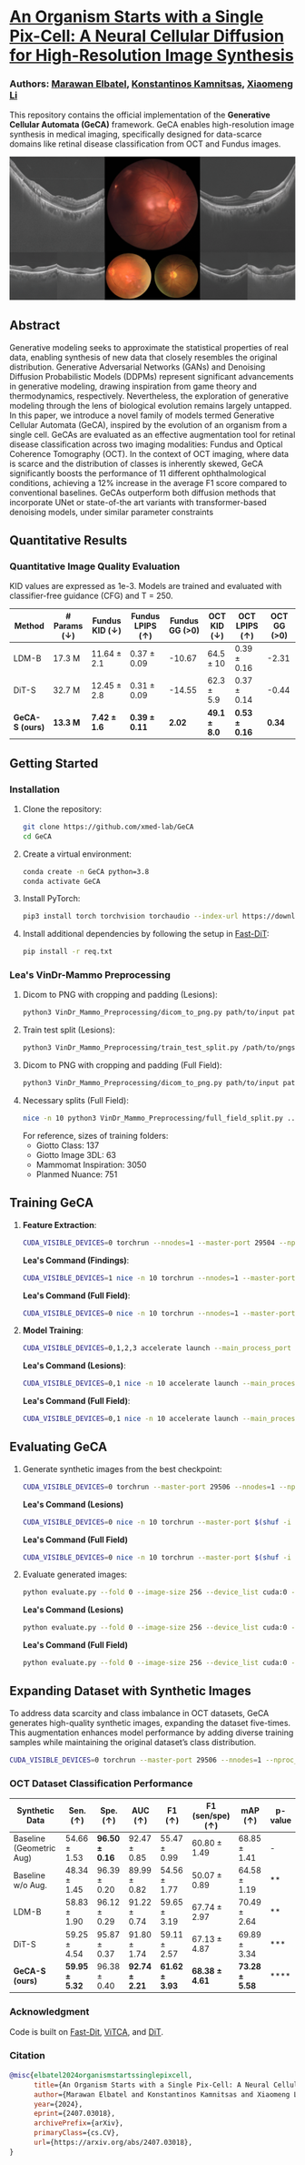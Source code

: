 
# [An Organism Starts with a Single Pix-Cell: A Neural Cellular Diffusion for High-Resolution Image Synthesis](https://link.springer.com/chapter/10.1007/978-3-031-72378-0_61)

### Authors: [Marawan Elbatel](https://marwankefah.github.io/), [Konstantinos Kamnitsas](https://ibme.ox.ac.uk/person/konstantinos-kamnitsas/), [Xiaomeng Li](https://xmengli.github.io/)

This repository contains the official implementation of the **Generative Cellular Automata (GeCA)** framework. GeCA enables high-resolution image synthesis in medical imaging, specifically designed for data-scarce domains like retinal disease classification from OCT and Fundus images.

![GeCA samples](visuals/sample_grid_0.png)

## Abstract
Generative modeling seeks to approximate the statistical
properties of real data, enabling synthesis of new data that closely resembles the original distribution. Generative Adversarial Networks (GANs)
and Denoising Diffusion Probabilistic Models (DDPMs) represent significant advancements in generative modeling, drawing inspiration from
game theory and thermodynamics, respectively. Nevertheless, the exploration of generative modeling through the lens of biological evolution
remains largely untapped. In this paper, we introduce a novel family
of models termed Generative Cellular Automata (GeCA), inspired by
the evolution of an organism from a single cell. GeCAs are evaluated as
an effective augmentation tool for retinal disease classification across
two imaging modalities: Fundus and Optical Coherence Tomography
(OCT). In the context of OCT imaging, where data is scarce and the
distribution of classes is inherently skewed, GeCA significantly boosts
the performance of 11 different ophthalmological conditions, achieving
a 12% increase in the average F1 score compared to conventional baselines. GeCAs outperform both diffusion methods that incorporate UNet
or state-of-the art variants with transformer-based denoising models, under similar parameter constraints



## Quantitative Results

### Quantitative Image Quality Evaluation
KID values are expressed as 1e-3. Models are trained and evaluated with classifier-free guidance (CFG) and T = 250.

| Method                        | # Params (↓) | Fundus KID (↓) | Fundus LPIPS (↑) | Fundus GG (>0) | OCT KID (↓) | OCT LPIPS (↑) | OCT GG (>0) |
|-------------------------------|--------------|-----------------|------------------|----------------|-------------|---------------|-------------|
| LDM-B                         | 17.3 M       | 11.64 ± 2.1     | 0.37 ± 0.09      | -10.67        | 64.5 ± 10   | 0.39 ± 0.16   | -2.31       |
| DiT-S                         | 32.7 M       | 12.45 ± 2.8     | 0.31 ± 0.09      | -14.55        | 62.3 ± 5.9  | 0.37 ± 0.14   | -0.44       |
| **GeCA-S (ours)**             | **13.3 M**   | **7.42 ± 1.6**  | **0.39 ± 0.11**  | **2.02**      | **49.1 ± 8.0** | **0.53 ± 0.16** | **0.34**    |

## Getting Started

### Installation
1. Clone the repository:
    ```sh
    git clone https://github.com/xmed-lab/GeCA
    cd GeCA
    ```

2. Create a virtual environment:
    ```sh
    conda create -n GeCA python=3.8
    conda activate GeCA
    ```

3. Install PyTorch:
    ```sh
    pip3 install torch torchvision torchaudio --index-url https://download.pytorch.org/whl/cu118
    ```

4. Install additional dependencies by following the setup in [Fast-DiT](https://github.com/chuanyangjin/fast-DiT):
    ```sh
    pip install -r req.txt
    ```

### Lea's VinDr-Mammo Preprocessing

1. Dicom to PNG with cropping and padding (Lesions):
    ```sh
    python3 VinDr_Mammo_Preprocessing/dicom_to_png.py path/to/input path/to/output --resize --lesions --path/to/annotations_CSV
    ```
2. Train test split (Lesions):
    ```sh
    python3 VinDr_Mammo_Preprocessing/train_test_split.py /path/to/pngs /path/to/annotations
    ```
3. Dicom to PNG with cropping and padding (Full Field):
    ```sh
    python3 VinDr_Mammo_Preprocessing/dicom_to_png.py path/to/input path/to/output --resize
    ```
2. Necessary splits (Full Field):
    ```sh
    nice -n 10 python3 VinDr_Mammo_Preprocessing/full_field_split.py ../fullfield_png/ ../../shared_data/VinDr_Mammo/metadata.csv ../../shared_data/VinDr_Mammo/breast-level_annotations.csv ../fullfield_png_split/
    ```
    For reference, sizes of training folders:
    - Giotto Class: 137
    - Giotto Image 3DL: 63
    - Mammomat Inspiration: 3050
    - Planmed Nuance: 751

## Training GeCA

1. **Feature Extraction**:
    ```sh
    CUDA_VISIBLE_DEVICES=0 torchrun --nnodes=1 --master-port 29504 --nproc_per_node=1 extract_features.py --data-path data/oct_multilabel/ --features-path store/oct_features/ --global-batch-size 128 --fold 0
    ```
    **Lea's Command (Findings)**:
    ```sh
    CUDA_VISIBLE_DEVICES=1 nice -n 10 torchrun --nnodes=1 --master-port 29504 --nproc_per_node=1 extract_features.py --image-root /home/lea_urv/images/findings/png/ --annotation-path /home/lea_urv/images/findings/Mammomat_Mass.csv --features-path /home/lea_urv/images/findings/features/ --global-batch-size 128 
    ```
    **Lea's Command (Full Field)**:
    ```sh
    CUDA_VISIBLE_DEVICES=0 nice -n 10 torchrun --nnodes=1 --master-port 29504 --nproc_per_node=1 extract_features.py --data-path /home/lea_urv/fullfield_png_split/Mammomat Inspiration/L_CC/ --features-path /home/lea_urv/fullfield_features/Mammomat/L_CC/training/ --global-batch-size 128 --fold 0
    ```

2. **Model Training**:
    ```sh
    CUDA_VISIBLE_DEVICES=0,1,2,3 accelerate launch --main_process_port 29504 --multi_gpu --num_processes 4 --mixed_precision fp16 train.py --model GeCA-S --feature-path store/oct_features/ --num-classes 11 --global-batch-size 128 --epochs 14000 --fold 8 --validate_every 700 --data-path data/oct_multilabel/ --results-dir ./results_oct_GeCA/
    ```
    **Lea's Command (Lesions)**:
    ```sh
    CUDA_VISIBLE_DEVICES=0,1 nice -n 10 accelerate launch --main_process_port $(shuf -i 30000-35000 -n 1) --multi-gpu --num_processes 2 --mixed_precision fp16 train.py --model GeCA-S --feature-path /home/lea_urv/lesions_features/training --global-batch-size 32 --epochs 5000 --fold 0 --num-classes 11 --validate_every 50 --data-path /home/lea_urv/lesions_png/ --results-dir ../results_lesions_GeCA/ --image-size 128 --num-workers 2
    ```
    **Lea's Command (Full Field)**:
    ```sh
    CUDA_VISIBLE_DEVICES=0,1 nice -n 10 accelerate launch --main_process_port $(shuf -i 30000-35000 -n 1) --multi-gpu --num_processes 2 --mixed_precision fp16 train.py --model GeCA-S --feature-path /home/lea_urv/lesions_features/training --global-batch-size 32 --epochs 2000 --fold 0 --num-classes 12 --validate_every 50 --data-path /home/lea_urv/fullfield_png_split/Mammomat Inspiration/L_CC/ --results-dir ../results_lesions_GeCA/ --image-size 128 --num-workers 2
    ```

## Evaluating GeCA
1. Generate synthetic images from the best checkpoint:
    ```sh
    CUDA_VISIBLE_DEVICES=0 torchrun --master-port 29506 --nnodes=1 --nproc_per_node=1 sample_ddp_val.py --expand_ratio 1 --model GeCA-S --data-path oct_multilabel/ --fold 0 --num-sampling-steps 250 --ckpt ./results_oct_GeCA/001-GeCA-S/checkpoints/best_ckpt.pt --sample-dir ./synthetic_oct/
    ```
    **Lea's Command (Lesions)**
    ```sh
    CUDA_VISIBLE_DEVICES=0 nice -n 10 torchrun --master-port $(shuf -i 30000-35000 -n 1) --nnodes=1 --nproc_per_node=1 sample_ddp_val.py --expand_ratio 1 --model GeCA-S --data-path /home/lea_urv/lesions_png/ --fold 0 --num-sampling-steps 250 --ckpt ../results_lesions_GeCA/000-GeCA-S-0/checkpoints/best_ckpt.pt --sample-dir ../synthetic_lesions/
    ```
    **Lea's Command (Full Field)**
    ```sh
    CUDA_VISIBLE_DEVICES=0 nice -n 10 torchrun --master-port $(shuf -i 30000-35000 -n 1) --nnodes=1 --nproc_per_node=1 sample_ddp_val.py --expand_ratio 1 --model GeCA-S --data-path /home/lea_urv/fullfield_png_split/Mammomat\ Inspiration/L_CC/ --fold 0 --num-sampling-steps 250 --ckpt ../results_fullfield_GeCA/Mammomat/L_CC/000-GeCA-S-0/checkpoints/best_ckpt.pt --sample-dir ../synthetic_fullfield/
    ```

2. Evaluate generated images:
    ```sh
    python evaluate.py --fold 0 --image-size 256 --device_list cuda:0 --real ./oct_multilabel/ --gen ./synthetic_oct/GeCA-S-GS-fold-0-nstep-250-best_ckpt-size-256-vae-ema-cfg-1.5-seed-0/
    ```
    **Lea's Command (Lesions)**
    ```sh
    python evaluate.py --fold 0 --image-size 256 --device_list cuda:0 --real /home/lea_urv/lesions_png/ --gen ../synthetic_lesions/GeCA-S-GS-fold-0-nstep-250-best_ckpt-size-256-vae-ema-cfg-1.5-seed-0/
    ```
    **Lea's Command (Full Field)**
    ```sh
    python evaluate.py --fold 0 --image-size 256 --device_list cuda:0 --real /home/lea_urv/fullfield_png_split/Mammomat\ Inspiration/L_CC/ --gen ../synthetic_fullfield/GeCA-S-GS-fold-0-nstep-250-best_ckpt-size-256-vae-ema-cfg-1.5-seed-0/
    ```


## Expanding Dataset with Synthetic Images
To address data scarcity and class imbalance in OCT datasets, GeCA generates high-quality synthetic images, expanding the dataset five-times. This augmentation enhances model performance by adding diverse training samples while maintaining the original dataset’s class distribution.

```sh
CUDA_VISIBLE_DEVICES=0 torchrun --master-port 29506 --nnodes=1 --nproc_per_node=1 sample_ddp.py --per-proc-batch-size 64 --expand_ratio 5 --model GeCA-S --data-path ./store/oct_features/ --fold 0 --num-sampling-steps 250 --ckpt ./results_oct_GeCA/001-GeCA-S/checkpoints/best_ckpt.pt --sample-dir ./synthetic_oct/
```

### OCT Dataset Classification Performance
 
| Synthetic Data              | Sen. (↑)      | Spe. (↑)      | AUC (↑)        | F1 (↑)         | F1 (sen/spe) (↑) | mAP (↑)       | p-value      |
|-----------------------------|---------------|---------------|----------------|----------------|------------------|---------------|--------------|
| Baseline (Geometric Aug)    | 54.66 ± 1.53 | **96.50 ± 0.16** | 92.47 ± 0.85  | 55.47 ± 0.99  | 60.80 ± 1.49     | 68.85 ± 1.41 | -            |
| Baseline w/o Aug.           | 48.34 ± 1.45 | 96.39 ± 0.20 | 89.99 ± 0.82  | 54.56 ± 1.77  | 50.07 ± 0.89     | 64.58 ± 1.19 | **           |
| LDM-B                       | 58.83 ± 1.90 | 96.12 ± 0.29 | 91.22 ± 0.74  | 59.65 ± 3.19  | 67.74 ± 2.97     | 70.49 ± 2.64 | **           |
| DiT-S                       | 59.25 ± 4.54 | 95.87 ± 0.37 | 91.80 ± 1.74  | 59.11 ± 2.57  | 67.13 ± 4.87     | 69.89 ± 3.34 | ***          |
| **GeCA-S (ours)**           | **59.95 ± 5.32** | 96.38 ± 0.40 | **92.74 ± 2.21** | **61.62 ± 3.93** | **68.38 ± 4.61** | **73.28 ± 5.58** | ****       |

### Acknowledgment
Code is built on [Fast-Dit](https://github.com/chuanyangjin/fast-DiT), [ViTCA](https://openreview.net/forum?id=9t24EBSlZOa), and [DiT](https://github.com/facebookresearch/DiT).

### Citation
```bibtex
@misc{elbatel2024organismstartssinglepixcell,
      title={An Organism Starts with a Single Pix-Cell: A Neural Cellular Diffusion for High-Resolution Image Synthesis}, 
      author={Marawan Elbatel and Konstantinos Kamnitsas and Xiaomeng Li},
      year={2024},
      eprint={2407.03018},
      archivePrefix={arXiv},
      primaryClass={cs.CV},
      url={https://arxiv.org/abs/2407.03018}, 
}
```
